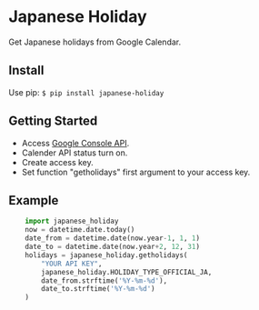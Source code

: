 # Japanese Holiday

Get Japanese holidays from Google Calendar.

## Install

Use pip: `$ pip install japanese-holiday`

## Getting Started

* Access [Google Console API](https://code.google.com/apis/console).
* Calender API status turn on.
* Create access key.
* Set function "getholidays" first argument to your access key.


## Example

```python
    import japanese_holiday
    now = datetime.date.today()
    date_from = datetime.date(now.year-1, 1, 1)
    date_to = datetime.date(now.year+2, 12, 31)
    holidays = japanese_holiday.getholidays(
        "YOUR API KEY",
        japanese_holiday.HOLIDAY_TYPE_OFFICIAL_JA,
        date_from.strftime('%Y-%m-%d'),
        date_to.strftime('%Y-%m-%d')
    ) 
```

